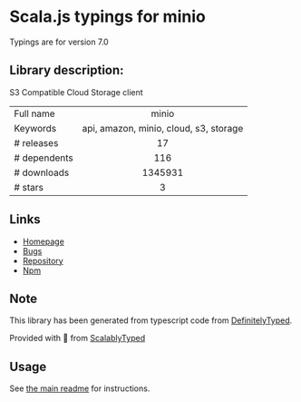 
# Scala.js typings for minio

Typings are for version 7.0

## Library description:
S3 Compatible Cloud Storage client

|                    |                 |
| ------------------ | :-------------: |
| Full name          | minio |
| Keywords           | api, amazon, minio, cloud, s3, storage |
| # releases         | 17 |
| # dependents       | 116 |
| # downloads        | 1345931 |
| # stars            | 3 |

## Links
- [Homepage](https://github.com/minio/minio-js#readme)
- [Bugs](https://github.com/minio/minio-js/issues)
- [Repository](https://github.com/minio/minio-js)
- [Npm](https://www.npmjs.com/package/minio)
    


## Note
This library has been generated from typescript code from [DefinitelyTyped](https://definitelytyped.org).

Provided with :purple_heart: from [ScalablyTyped](https://github.com/oyvindberg/ScalablyTyped)

## Usage
See [the main readme](../../readme.md) for instructions.


